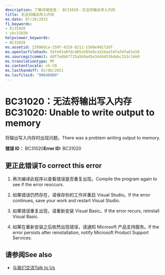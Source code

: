 ```yaml
---
description: 了解详细信息： BC31020：无法将输出写入内存
title: 无法将输出写入内存
ms.date: 07/20/2015
f1_keywords:
- bc31020
- vbc31020
helpviewer_keywords:
- BC31020
ms.assetid: 23996dca-250f-4320-8211-1560e90172df
ms.openlocfilehash: 54fe93a0fdcd05a585e0ca52dae54fafdfa01e58
ms.sourcegitcommit: ddf7edb67715a5b9a45e3dd44536dabc153c1de0
ms.translationtype: MT
ms.contentlocale: zh-CN
ms.lasthandoff: 02/06/2021
ms.locfileid: "99640909"
---
```

# <a name="bc31020-unable-to-write-output-to-memory"></a><span data-ttu-id="7b089-103">BC31020：无法将输出写入内存</span><span class="sxs-lookup"><span data-stu-id="7b089-103">BC31020: Unable to write output to memory</span></span>

<span data-ttu-id="7b089-104">将输出写入内存时出现问题。</span><span class="sxs-lookup"><span data-stu-id="7b089-104">There was a problem writing output to memory.</span></span>

 <span data-ttu-id="7b089-105">**错误 ID：** BC31020</span><span class="sxs-lookup"><span data-stu-id="7b089-105">**Error ID:** BC31020</span></span>

## <a name="to-correct-this-error"></a><span data-ttu-id="7b089-106">更正此错误</span><span class="sxs-lookup"><span data-stu-id="7b089-106">To correct this error</span></span>

1. <span data-ttu-id="7b089-107">再次编译此程序以查看错误是否重复出现。</span><span class="sxs-lookup"><span data-stu-id="7b089-107">Compile the program again to see if the error reoccurs.</span></span>

2. <span data-ttu-id="7b089-108">如果错误仍然存在，请保存你的工作并重启 Visual Studio。</span><span class="sxs-lookup"><span data-stu-id="7b089-108">If the error continues, save your work and restart Visual Studio.</span></span>

3. <span data-ttu-id="7b089-109">如果错误重复出现，请重新安装 Visual Basic。</span><span class="sxs-lookup"><span data-stu-id="7b089-109">If the error recurs, reinstall Visual Basic.</span></span>

4. <span data-ttu-id="7b089-110">如果在重新安装之后依然出现错误，请通知 Microsoft 产品支持服务。</span><span class="sxs-lookup"><span data-stu-id="7b089-110">If the error persists after reinstallation, notify Microsoft Product Support Services.</span></span>

## <a name="see-also"></a><span data-ttu-id="7b089-111">请参阅</span><span class="sxs-lookup"><span data-stu-id="7b089-111">See also</span></span>

- [<span data-ttu-id="7b089-112">与我们交流</span><span class="sxs-lookup"><span data-stu-id="7b089-112">Talk to Us</span></span>](/visualstudio/ide/feedback-options)
